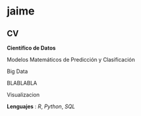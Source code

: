 # jaime

## CV

**Científico de Datos**

Modelos Matemáticos de Predicción y Clasificación

Big Data

BLABLABLA

Visualizacion

**Lenguajes** : _R_, _Python_, _SQL_

